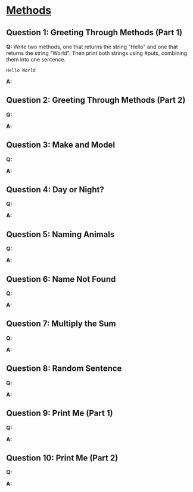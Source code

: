 # [Methods](https://launchschool.com/exercise_sets/aefc58b9)

## Question 1: Greeting Through Methods (Part 1)

**Q:** Write two methods, one that returns the string "Hello" and one that returns the string "World". Then print both strings using #puts, combining them into one sentence.

```
Hello World
```

**A:**


## Question 2: 	Greeting Through Methods (Part 2)

**Q:**

**A:**


## Question 3: Make and Model

**Q:**

**A:**


## Question 4: Day or Night?

**Q:**

**A:**


## Question 5: Naming Animals

**Q:**

**A:**


## Question 6: Name Not Found

**Q:**

**A:**

## Question 7: Multiply the Sum

**Q:**

**A:**


## Question 8: Random Sentence

**Q:**

**A:**

## Question 9: Print Me (Part 1)

**Q:**

**A:**


## Question 10: Print Me (Part 2)

**Q:**

**A:**
